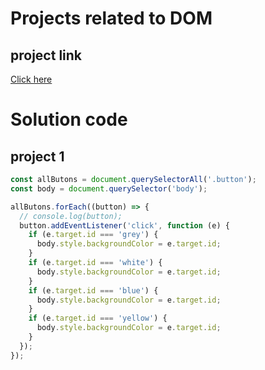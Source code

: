# Projects related to DOM

## project link
[Click here](https://stackblitz.com/edit/dom-project-chaiaurcode-3epi8b1v?file=1-colorChanger%2Findex.html,1-colorChanger%2Fchaiaurcode.js)

# Solution code

## project 1

```javascript
const allButons = document.querySelectorAll('.button');
const body = document.querySelector('body');

allButons.forEach((button) => {
  // console.log(button);
  button.addEventListener('click', function (e) {
    if (e.target.id === 'grey') {
      body.style.backgroundColor = e.target.id;
    }
    if (e.target.id === 'white') {
      body.style.backgroundColor = e.target.id;
    }
    if (e.target.id === 'blue') {
      body.style.backgroundColor = e.target.id;
    }
    if (e.target.id === 'yellow') {
      body.style.backgroundColor = e.target.id;
    }
  });
});

```